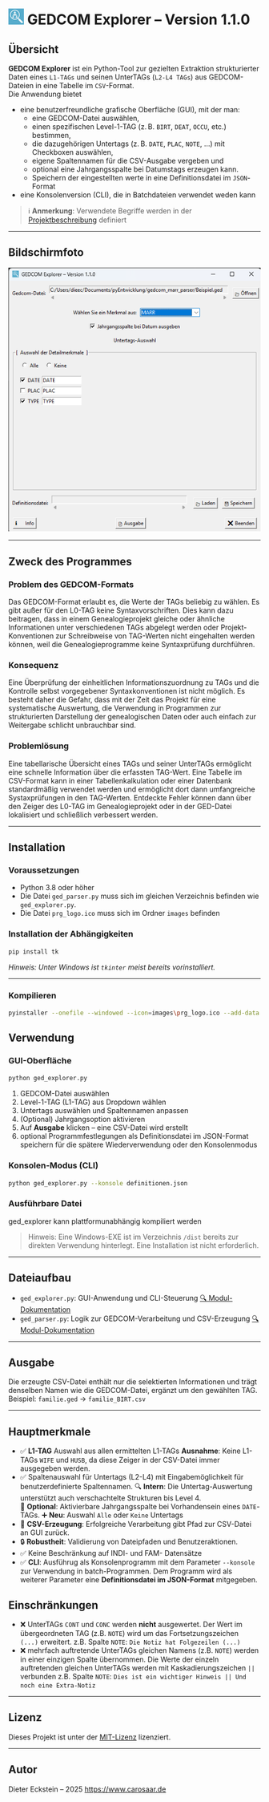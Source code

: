 
# ![alt text](images/prg_logo_ico.png) GEDCOM Explorer – Version 1.1.0

## Übersicht 

**GEDCOM Explorer** ist ein Python-Tool zur gezielten Extraktion strukturierter Daten eines `L1-TAGs` und seinen UnterTAGs (`L2-L4 TAGs`) aus GEDCOM-Dateien in eine Tabelle im `CSV`-Format.  
Die Anwendung bietet 
* eine benutzerfreundliche grafische Oberfläche (GUI), mit der man:
  - eine GEDCOM-Datei auswählen,
  - einen spezifischen Level-1-TAG (z. B. `BIRT`, `DEAT`, `OCCU`, etc.) bestimmen,
  - die dazugehörigen Untertags (z. B. `DATE`, `PLAC`, `NOTE`, …) mit Checkboxen auswählen,
  - eigene Spaltennamen für die CSV-Ausgabe vergeben und
  - optional eine Jahrgangsspalte bei Datumstags erzeugen kann.
  - Speichern der eingestellten werte in eine Definitionsdatei im `JSON`-Format
* eine Konsolenversion (CLI), die in Batchdateien verwendet weden kann

> ℹ️ **Anmerkung**: Verwendete Begriffe werden in der [Projektbeschreibung](Projektbeschreibung.md) definiert

---
## Bildschirmfoto
![alt text](<images/Screenshot 2025-06-02 184419.png>)

---
## Zweck des Programmes
### Problem des GEDCOM-Formats
Das GEDCOM-Format erlaubt es, die Werte der TAGs beliebig zu wählen. Es gibt außer für den L0-TAG keine Syntaxvorschriften. Dies kann dazu beitragen, dass in einem Genealogieprojekt gleiche oder ähnliche Informationen unter verschiedenen TAGs abgelegt werden oder Projekt-Konventionen zur Schreibweise von TAG-Werten nicht eingehalten werden können, weil die Genealogieprogramme keine Syntaxprüfung durchführen.
### Konsequenz
Eine Überprüfung der einheitlichen Informationszuordnung zu TAGs und die Kontrolle selbst vorgegebener Syntaxkonventionen ist nicht möglich. Es besteht daher die Gefahr, dass mit der Zeit das Projekt für eine systematische Auswertung, die Verwendung in Programmen zur strukturierten Darstellung der genealogischen Daten oder auch einfach zur Weitergabe schlicht unbrauchbar sind.
### Problemlösung
Eine tabellarische Übersicht eines TAGs und seiner UnterTAGs ermöglicht eine schnelle Information über die erfassten TAG-Wert. Eine Tabelle im CSV-Format kann in einer Tabellenkalkulation oder einer Datenbank standardmäßig verwendet werden und ermöglicht dort dann umfangreiche Systaxprüfungen in den TAG-Werten.
Entdeckte Fehler können dann über den Zeiger des L0-TAG im Genealogieprojekt oder in der GED-Datei lokalisiert und schließlich verbessert werden. 

---
## Installation

### Voraussetzungen

- Python 3.8 oder höher
- Die Datei `ged_parser.py` muss sich im gleichen Verzeichnis befinden wie `ged_explorer.py`.
- Die Datei `prg_logo.ico` muss sich im Ordner `images` befinden

### Installation der Abhängigkeiten

```bash
pip install tk
```
*Hinweis: Unter Windows ist `tkinter` meist bereits vorinstalliert.*

---

### Kompilieren 
  ```bash
  pyinstaller --onefile --windowed --icon=images\prg_logo.ico --add-data "images\prg_logo.ico;images" ged_explorer.py
  ```

## Verwendung
### GUI-Oberfläche
```bash
python ged_explorer.py
```

1. GEDCOM-Datei auswählen
2. Level-1-TAG (L1-TAG) aus Dropdown wählen
3. Untertags auswählen und Spaltennamen anpassen
4. (Optional) Jahrgangsoption aktivieren
5. Auf **Ausgabe** klicken – eine CSV-Datei wird erstellt
6. optional Programmfestlegungen als Definitionsdatei im JSON-Format speichern
   für die spätere Wiederverwendung oder den Konsolenmodus

### Konsolen-Modus (CLI)
```bash
python ged_explorer.py --konsole definitionen.json
```
### Ausführbare Datei
ged_explorer kann plattformunabhängig kompiliert werden
> Hinweis: 
Eine Windows-EXE ist im Verzeichnis `/dist` bereits zur direkten Verwendung hinterlegt.
Eine Installation ist nicht erforderlich.

---
## Dateiaufbau
* `ged_explorer.py`: GUI-Anwendung und CLI-Steuerung   [🔍 Modul-Dokumentation](ged_explorer_Dokumentation.md)
* `ged_parser.py`: Logik zur GEDCOM-Verarbeitung und CSV-Erzeugung   [🔍 Modul-Dokumentation](ged_parser_Dokumentation.md)

---
## Ausgabe
Die erzeugte CSV-Datei enthält nur die selektierten Informationen und trägt denselben Namen wie die GEDCOM-Datei, ergänzt um den gewählten TAG.
Beispiel:
`familie.ged` → `familie_BIRT.csv`

---
## Hauptmerkmale
* ✅ **L1-TAG** Auswahl aus allen ermittelten L1-TAGs 
  **Ausnahme**: Keine L1-TAGs `WIFE` und `HUSB`, da diese Zeiger in der CSV-Datei immer ausgegeben werden. 
* ✅ Spaltenauswahl für Untertags (L2-L4) mit Eingabemöglichkeit für benutzerdefinierte Spaltennamen.
  🔍 **Intern**: Die Untertag-Auswertung unterstützt auch verschachtelte Strukturen bis Level 4.  
  📅 **Optional**: Aktivierbare Jahrgangsspalte bei Vorhandensein eines `DATE`-TAGs.
  ➕ **Neu**: Auswahl `Alle` oder `Keine` Untertags
* 📄 **CSV-Erzeugung**: Erfolgreiche Verarbeitung gibt Pfad zur CSV-Datei an GUI zurück.
* 🔒 **Robustheit**: Validierung von Dateipfaden und Benutzeraktionen.
* ✅ Keine Beschränkung auf INDI- und FAM- Datensätze 
* ✅ **CLI**: Ausführug als Konsolenprogramm mit dem Parameter `--konsole` zur Verwendung in batch-Programmen.
  Dem Programm wird als weiterer Parameter eine **Definitionsdatei im JSON-Format** mitgegeben.

## Einschränkungen
* ❌ UnterTAGs `CONT` und `CONC` werden **nicht** ausgewertet. 
  Der Wert im übergeordneten TAG (z.B. `NOTE`) wird um das Fortsetzungszeichen ` (...)` erweitert.
  z.B. Spalte `NOTE`: `Die Notiz hat Folgezeilen (...)`
* ❌ mehrfach auftretende UnterTAGs gleichen Namens (z.B. `NOTE`) werden in einer einzigen Spalte übernommen. 
  Die Werte der einzeln auftretenden gleichen UnterTAGs werden mit Kaskadierungszeichen  ` || ` verbunden
  z.B. Spalte `NOTE`: `Dies ist ein wichtiger Hinweis || Und noch eine Extra-Notiz`

---

## Lizenz

Dieses Projekt ist unter der [MIT-Lizenz](LICENSE) lizenziert.

---

## Autor

Dieter Eckstein – 2025
https://www.carosaar.de


